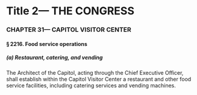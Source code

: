 
# Title 2— THE CONGRESS
### CHAPTER 31— CAPITOL VISITOR CENTER
#### § 2216. Food service operations
##### (a) Restaurant, catering, and vending

The Architect of the Capitol, acting through the Chief Executive Officer, shall establish within the Capitol Visitor Center a restaurant and other food service facilities, including catering services and vending machines.
